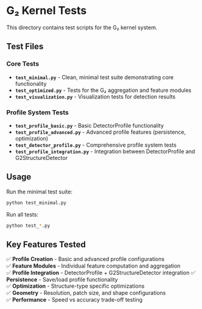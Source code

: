# G₂ Kernel Tests

This directory contains test scripts for the G₂ kernel system.

## Test Files

### Core Tests
- **`test_minimal.py`** - Clean, minimal test suite demonstrating core functionality
- **`test_optimized.py`** - Tests for the G₂ aggregation and feature modules
- **`test_visualization.py`** - Visualization tests for detection results

### Profile System Tests  
- **`test_profile_basic.py`** - Basic DetectorProfile functionality
- **`test_profile_advanced.py`** - Advanced profile features (persistence, optimization)
- **`test_detector_profile.py`** - Comprehensive profile system tests
- **`test_profile_integration.py`** - Integration between DetectorProfile and G2StructureDetector

## Usage

Run the minimal test suite:
```bash
python test_minimal.py
```

Run all tests:
```bash
python test_*.py
```

## Key Features Tested

✅ **Profile Creation** - Basic and advanced profile configurations  
✅ **Feature Modules** - Individual feature computation and aggregation  
✅ **Profile Integration** - DetectorProfile + G2StructureDetector integration
✅ **Persistence** - Save/load profile functionality  
✅ **Optimization** - Structure-type specific optimizations  
✅ **Geometry** - Resolution, patch size, and shape configurations  
✅ **Performance** - Speed vs accuracy trade-off testing
